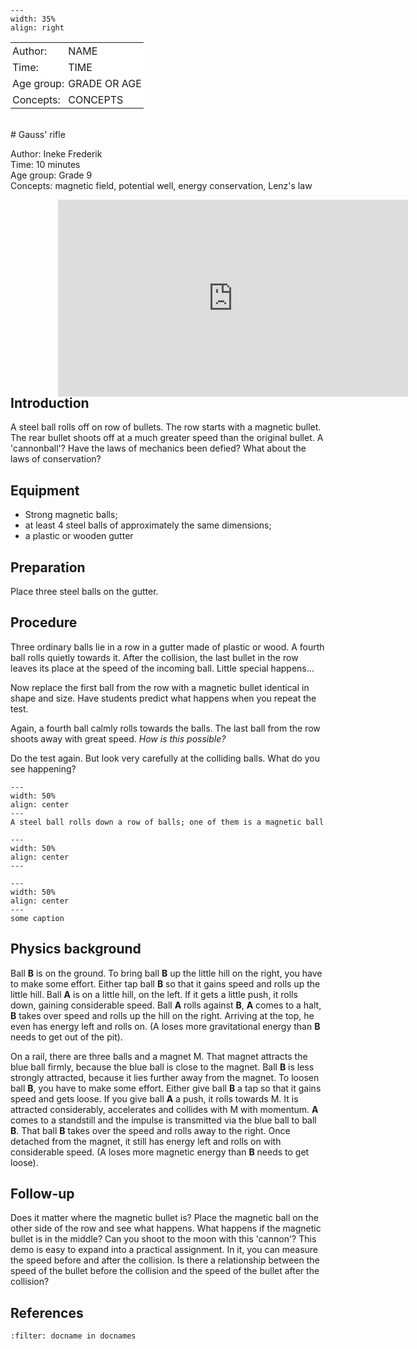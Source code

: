 

<div style="clear: both;">

```{figure} ../../figures/open.png
---
width: 35%
align: right
```

</div>

<table style="width: 100%; border-collapse: collapse; border: none;">
    <tr style="background-color: white;"> 
        <td style="text-align: left; padding: 3px; border: none;">Author:</td>
        <td style="text-align: left; padding: 3px; border: none;">NAME</td>
    </tr>
    <tr style="background-color: white;">
        <td style="text-align: left; padding: 3px; border: none;">Time:</td>
        <td style="text-align: left; padding: 3px; border: none;">TIME</td>
    </tr>
    <tr style="background-color: white;">
        <td style="text-align: left; padding: 3px; border: none;">Age group:</td>
        <td style="text-align: left; padding: 3px; border: none;">GRADE OR AGE</td>
    </tr>
    <tr style="background-color: white;">
        <td style="text-align: left; padding: 3px; border: none;">Concepts:</td>
        <td style="text-align: left; padding: 3px; border: none;">CONCEPTS</td>
    </tr>
</table><br>
# Gauss' rifle

Author:  Ineke Frederik\
Time:	10 minutes\
Age group:	Grade 9\
Concepts:	magnetic field, potential well, energy conservation, Lenz's law

<div style="display: flex; justify-content: center;">
    <div style="position: relative; width: 70%; height: 0; padding-bottom: 56.25%;">
        <iframe width="560" height="315" src="https://www.youtube.com/embed/eDrtZ4TBE9k?si=MK_jp_gyosU5suBc" title="YouTube video player" frameborder="0" allow="accelerometer; autoplay; clipboard-write; encrypted-media; gyroscope; picture-in-picture; web-share" referrerpolicy="strict-origin-when-cross-origin" allowfullscreen></iframe>
    </div>
</div>

## Introduction
A steel ball rolls off on row of bullets. The row starts with a magnetic bullet. 
The rear bullet shoots off at a much greater speed than the original bullet. A 'cannonball'? Have the laws of mechanics been defied? What about the laws of conservation? 

## Equipment
* Strong magnetic balls;
* at least 4 steel balls of approximately the same dimensions; 
* a plastic or wooden gutter

## Preparation
Place three steel balls on the gutter.

## Procedure
Three ordinary balls lie in a row in a gutter made of plastic or wood. A fourth ball rolls quietly towards it. After the collision, the last bullet in the row leaves its place at the speed of the incoming ball. Little special happens... 

Now replace the first ball from the row with a magnetic bullet identical in shape and size. Have students predict what happens when you repeat the test.

Again, a fourth ball calmly rolls towards the balls. The last ball from the row shoots away with great speed. *How is this possible?*

Do the test again. But look very carefully at the colliding balls. What do you see happening?

```{figure} demo95_figure1.jpg
---
width: 50%
align: center
---
A steel ball rolls down a row of balls; one of them is a magnetic ball
```

```{figure} demo95_figure2.jpg
---
width: 50%
align: center
---

```

```{figure} demo95_figure3.jpg
---
width: 50%
align: center
---
some caption
```

## Physics background
Ball **B** is on the ground. To bring ball **B** up the little hill on the right, you have to make some effort. Either tap ball **B** so that it gains speed and rolls up the little hill.
Ball **A** is on a little hill, on the left. If it gets a little push, it rolls down, gaining considerable speed.
Ball **A** rolls against **B**, **A** comes to a halt, **B** takes over speed and rolls up the hill on the right. Arriving at the top, he even has energy left and rolls on.
(A loses more gravitational energy than **B** needs to get out of the pit).

On a rail, there are three balls and a magnet M. That magnet attracts the blue ball firmly, because the blue ball is close to the magnet. Ball **B** is less strongly attracted, because it lies further away from the magnet.
To loosen ball **B**, you have to make some effort. Either give ball **B** a tap so that it gains speed and gets loose.
If you give ball **A** a push, it rolls towards M. It is attracted considerably, accelerates and collides with M with momentum. **A** comes to a standstill and the impulse is transmitted via the blue ball to ball **B**. That ball **B** takes over the speed and rolls away to the right. Once detached from the magnet, it still has energy left and rolls on with considerable speed.
(A loses more magnetic energy than **B** needs to get loose).

## Follow-up
Does it matter where the magnetic bullet is? Place the magnetic ball on the other side of the row and see what happens. What happens if the magnetic bullet is in the middle? Can you shoot to the moon with this 'cannon'? 
This demo is easy to expand into a practical assignment. In it, you can measure the speed before and after the collision. Is there a relationship between the speed of the bullet before the collision and the speed of the bullet after the collision? 

## References
```{bibliography}
:filter: docname in docnames
```